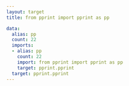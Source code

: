 ```yaml
---
layout: target
title: from pprint import pprint as pp

data:
  alias: pp
  count: 22
  imports:
  - alias: pp
    count: 22
    import: from pprint import pprint as pp
    target: pprint.pprint
  target: pprint.pprint
---
```


